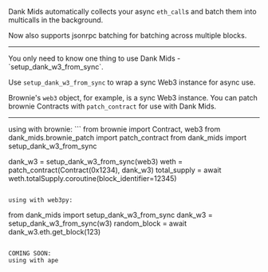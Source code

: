Dank Mids automatically collects your async `eth_call`s and batch them into multicalls in the background.

Now also supports jsonrpc batching for batching across multiple blocks.
<hr>
You only need to know one thing to use Dank Mids - `setup_dank_w3_from_sync`.

Use `setup_dank_w3_from_sync` to wrap a sync Web3 instance for async use.

Brownie's `web3` object, for example, is a sync Web3 instance. You can patch brownie Contracts with `patch_contract` for use with Dank Mids.
<hr>
using with brownie:
```
from brownie import Contract, web3
from dank_mids.brownie_patch import patch_contract
from dank_mids import setup_dank_w3_from_sync

dank_w3 = setup_dank_w3_from_sync(web3)
weth = patch_contract(Contract(0x1234), dank_w3)
total_supply = await weth.totalSupply.coroutine(block_identifier=12345)
```

using with web3py:
```
from dank_mids import setup_dank_w3_from_sync
dank_w3 = setup_dank_w3_from_sync(w3)
random_block = await dank_w3.eth.get_block(123)
```

COMING SOON:
using with ape
